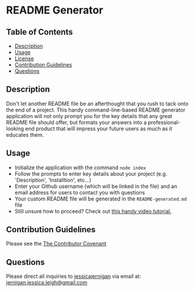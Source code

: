 # README Generator

  ## Table of Contents
  * [Description](#description)
  * [Usage](#usage)
  * [License](#license)
  * [Contribution Guidelines](#contribution-guidelines)
  * [Questions](#questions)
  

  ## Description  
  Don't let another README file be an afterthought that you rush to tack onto the end of a project. This handy command-line-based README generator application will not only prompt you for the key details that any great README file should offer, but formats your answers into a professional-looking end product that will impress your future users as much as it educates them. 

  ## Usage
  * Initialize the application with the command ```node index```
  * Follow the prompts to enter key details about your project (e.g. 'Description', 'Installtion', etc...)
  * Enter your Github username (which will be linked in the file) and an email address for users to contact you with questions
  * Your custom README file will be generated in the ```README-generated.md``` file
  * Still unsure how to proceed? Check out [this handy video tutorial.](https://share.getcloudapp.com/7Kum5EOy) 


  ## Contribution Guidelines
  Please see the [The Contributor Covenant](https://www.contributor-covenant.org/)


  ## Questions
  Please direct all inquiries to [jessicajernigan](https://github.com/jessicajernigan) via email at: [jernigan.jessica.leigh@gmail.com](mailto:jernigan.jessica.leigh@gmail.com)

